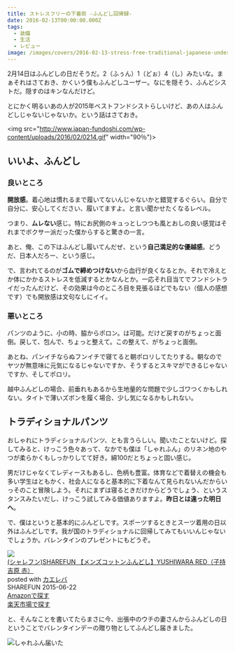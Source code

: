 ```yaml
---
title: ストレスフリーの下着術 -ふんどし回帰録-
date: 2016-02-13T00:00:00.000Z
tags:
  - 装備
  - 生活
  - レビュー
image: /images/covers/2016-02-13-stress-free-traditional-japanese-underwear.jpg
---
```

2月14日はふんどしの日だそうだ。2（ふぅん）1（どぉ）4（し）みたいな。まぁそれはさておき、かくいう僕もふんどしユーザー。なにを隠そう、ふんどシストだ。隠すのはキンなんだけど。

とにかく明るいあの人が2015年ベストフンドシストらしいけど、あの人はふんどしじゃないじゃないか。という話はさておき。

<img src="http://www.japan-fundoshi.com/wp-content/uploads/2016/02/0214.gif" width="90％")>

## いいよ、ふんどし
### 良いところ
**開放感**。着心地は慣れるまで履いてないんじゃないかと錯覚するぐらい。自分で自分に、安心してください、履いてますよ。と言い聞かせたくなるレベル。

つまり、**ムレない**感じ。特にお尻側のキュっとしつつも風とおしの良い感覚はそれまでボクサー派だった僕からすると驚きの一言。

あと、俺、この下はふんどし履いてんだぜ、という**自己満足的な優越感**。どうだ、日本人だろー、という感じ。

で、言われてるのが**ゴムで締めつけない**から血行が良くなるとか。それで冷えとか体にかかるストレスを低減するとかなんとか。一応それ目当てでフンドシトライだったんだけど、その効果は今のところ目を見張るほどでもない（個人の感想です）でも開放感は文句なしにイイ。

### 悪いところ
パンツのように、小の時、脇からポロン。は可能。だけど戻すのがちょっと面倒。戻して、包んで、ちょっと整えて。この整えて、がちょっと面倒。

あとね、パンイチならぬフンイチで寝てると朝ポロリしてたりする。朝なのでヤツが無意味に元気になるじゃないですか、そうするとスキマができるじゃないですか、そしてポロリ。

越中ふんどしの場合、前垂れもあるから生地量的な問題で少しゴワつくかもしれない。タイトで薄いズボンを履く場合、少し気になるかもしれない。

## トラディショナルパンツ
おしゃれにトラディショナルパンツ、とも言うらしい。聞いたことないけど。探してみると、けっこう色々あって、なかでも僕は「しゃれふん」のリネン地のやつが柔らかくもしっかりしてて好き。綿100だとちょっと固い感じ。

男だけじゃなくてレディースもあるし、色柄も豊富。体育などで着替えの機会も多い学生はともかく、社会人になると基本的に下着なんて見られないんだからいっそのこと冒険しよう。それにまずは寝るときだけからどうでしょう、というスタンスみたいだし、けっこう試してみる価値ありますよ。**昨日とは違った明日へ**。

で、僕はというと基本的にふんどしです。スポーツするときとスーツ着用の日以外はふんどしです。我が国のトラディショナルに回帰してみてもいいんじゃないでしょうか。バレンタインのプレゼントにもどうぞ。

<div class="cstmreba"><div class="kaerebalink-box"><div class="kaerebalink-image"><a href="http://www.amazon.co.jp/exec/obidos/ASIN/B00XHRWPOW/akicks-22/ref=nosim/" target="_blank" ><img src="http://ecx.images-amazon.com/images/I/61cyhW-rRLL._SL160_.jpg" style="border: none;" /></a></div><div class="kaerebalink-info"><div class="kaerebalink-name"><a href="http://www.amazon.co.jp/exec/obidos/ASIN/B00XHRWPOW/akicks-22/ref=nosim/" target="_blank" >(シャレフン)SHAREFUN 【メンズコットンふんどし】YUSHIWARA  RED（子持吉原  赤）</a><div class="kaerebalink-powered-date">posted with <a href="http://kaereba.com" rel="nofollow" target="_blank">カエレバ</a></div></div><div class="kaerebalink-detail"> SHAREFUN 2015-06-22    </div><div class="kaerebalink-link1"><div class="shoplinkamazon"><a href="http://www.amazon.co.jp/gp/search?keywords=SHAREFUN&amp;__mk_ja_JP=%83J%83%5E%83J%83i&amp;tag=akicks-22" target="_blank" >Amazonで探す</a></div><div class="shoplinkrakuten"><a href="http://hb.afl.rakuten.co.jp/hgc/12d74d16.c27dc2b4.12d74d17.2343dd9d/?pc=http%3A%2F%2Fsearch.rakuten.co.jp%2Fsearch%2Fmall%2FSHAREFUN%2F-%2Ff.1-p.1-s.1-sf.0-st.A-v.2%3Fx%3D0%26scid%3Daf_ich_link_urltxt%26m%3Dhttp%3A%2F%2Fm.rakuten.co.jp%2F" target="_blank" >楽天市場で探す</a></div></div></div><div class="booklink-footer"></div></div></div>

と、そんなことを書いてたらまさに今、出張中のウチの妻さんからふんどしの日ということでバレンタインデーの贈り物としてふんどし届きました。

![しゃれふん届いた](https://lh3.googleusercontent.com/R5uJB37DNYTMSl2mmoTTR-A4Sek-ek4kGzTzaj60h2tfad1TY3G2v47oNK6f_9tZgTkDj9uIh-EXJz-HhHnzLfdr-Jrswf5TY_MRJDlNEQBh1aTXLFYZqBMQzfDC7yV5rKjkTOMWHjh4ubHSpE3AcBCzPC2WnWFv1QX4cumPD5Uv2J3Btpa7fFh9L0Gxu4FAGw_m3LStuYlBHrAkoHbF5Kb7TbyTT8PaRLA0eOg-JKPrPfjm955ewn9RNDqYF2d0uofvj3WkmD1BoRiFH5uns-dmfTRQ_eb2OHYHD369gQ5p3y6c9l-DyvJPGK_oJSj-6Hut8S_M_3GFkAnbLxbweOIGkObTIB8BIcI6DTQ04IqkqP-7EI7ASjCa64GKDb60WciS-di4diyv0a2E3BwrykyxWRQ-NP2eNN4krgV42Yf58Mu8rQZdcv0JA4xjMm5TPlTqbi2pMklPcGps0sm8OQjhusdBh-sBb6sWmxQkBw9KbDeT5SrUQkpmRY1WYpYUphR0Awdm6EcVUyqwtKhQxT0fq5UXFNh9p5kysvqF7bwEQ63g8mSK0rHX1DQujjadEkoO "しゃれふん届いた")
